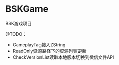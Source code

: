 # BSKGame
BSK游戏项目

@TODO：
- GameplayTag接入ZString
- ReadOnly资源路径下的资源列表更新
- CheckVersionList读取本地版本切换到微信文件API
